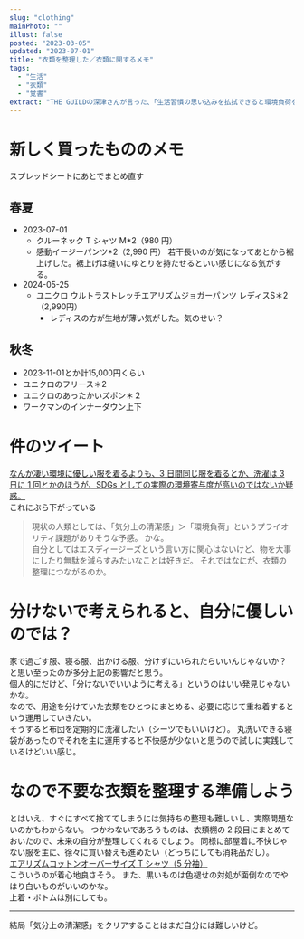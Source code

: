 ```yaml
---
slug: "clothing"
mainPhoto: ""
illust: false
posted: "2023-03-05"
updated: "2023-07-01"
title: "衣類を整理した／衣類に関するメモ"
tags:
  - "生活"
  - "衣類"
  - "覚書"
extract: "THE GUILDの深津さんが言った、「生活習慣の思い込みを払拭できると環境負荷を減らせられる」的なことに影響された。"
---
```


# 新しく買ったもののメモ

スプレッドシートにあとでまとめ直す

## 春夏

- 2023-07-01
  - クルーネック T シャツ M\*2（980 円）
  - 感動イージーパンツ\*2（2,990 円）
    若干長いのが気になってあとから裾上げした。裾上げは縫いにゆとりを持たせるといい感じになる気がする。
- 2024-05-25
  - ユニクロ ウルトラストレッチエアリズムジョガーパンツ レディスS＊2（2,990円）
    - レディスの方が生地が薄い気がした。気のせい？

## 秋冬

 - 2023-11-01とか計15,000円くらい
  - ユニクロのフリース＊2
  - ユニクロのあったかいズボン＊２
  - ワークマンのインナーダウン上下
# 件のツイート

[なんか凄い環境に優しい服を着るよりも、3 日間同じ服を着るとか、洗濯は 3 日に 1 回とかのほうが、SDGs としての実際の環境寄与度が高いのではないか疑惑。](https://twitter.com/fladdict/status/1480786201657622531)  
これにぶら下がっている

> 現状の人類としては、「気分上の清潔感」＞「環境負荷」というプライオリティ課題がありそうな予感。
> かな。  
> 自分としてはエスディージーズという言い方に関心はないけど、物を大事にしたり無駄を減らすみたいなことは好きだ。
> それではなにが、衣類の整理につながるのか。

# 分けないで考えられると、自分に優しいのでは？

家で過ごす服、寝る服、出かける服、分けずにいられたらいいんじゃないか？と思い至ったのが多分上記の影響だと思う。  
個人的にだけど、「分けないでいいように考える」というのはいい発見じゃないかな。  
なので、用途を分けていた衣類をひとつにまとめる、必要に応じて重ね着するという運用していきたい。  
そうすると布団を定期的に洗濯したい（シーツでもいいけど）。
丸洗いできる寝袋があったのでそれを主に運用すると不快感が少ないと思うので試しに実践しているけどいい感じ。

# なので不要な衣類を整理する準備しよう

とはいえ、すぐにすべて捨ててしまうには気持ちの整理も難しいし、実際問題ないのかもわからない。
つかわないであろうものは、衣類棚の 2 段目にまとめておいたので、未来の自分が整理してくれるでしょう。
同様に部屋着に不快じゃない服を主に、徐々に買い替えも進めたい（どっちにしても消耗品だし）。  
[エアリズムコットンオーバーサイズ T シャツ（5 分袖）](エアリズムコットンオーバーサイズTシャツ（5分袖）)  
こういうのが着心地良さそう。
また、黒いものは色褪せの対処が面倒なのでやはり白いものがいいのかな。  
上着・ボトムは別にしても。

---

結局「気分上の清潔感」をクリアすることはまだ自分には難しいけど。
